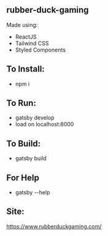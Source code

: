 ## rubber-duck-gaming

Made using:
* ReactJS
* Tailwind CSS
* Styled Components

## To Install:
* npm i
  
## To Run:
* gatsby develop
* load on localhost:8000

## To Build:
* gatsby build

## For Help
* gatsby --help

## Site:
https://www.rubberduckgaming.com/

